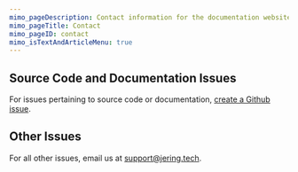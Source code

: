 ```yaml
---
mimo_pageDescription: Contact information for the documentation website for Jering.Markdig.Extensions.FlexiBlocks.
mimo_pageTitle: Contact
mimo_pageID: contact
mimo_isTextAndArticleMenu: true
---
```


## Source Code and Documentation Issues
For issues pertaining to source code or documentation, [create a Github issue](https://github.com/JeringTech/Markdig.Extensions.FlexiBlocks/issues/new).

## Other Issues
For all other issues, email us at [support@jering.tech](mailto:support@jering.tech).
